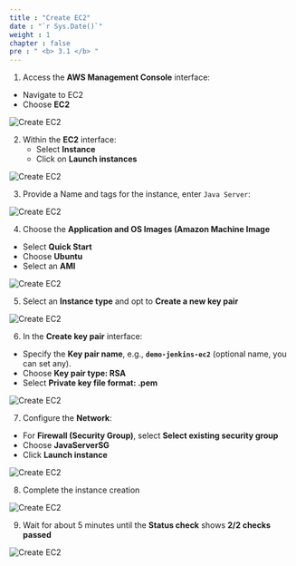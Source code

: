 ```yaml
---
title : "Create EC2"
date : "`r Sys.Date()`"
weight : 1
chapter : false
pre : " <b> 3.1 </b> "
---
```


1. Access the **AWS Management Console** interface:
- Navigate to EC2
- Choose **EC2**

![Create EC2](/images/3-CreateEC2/3.1-CreateEC2/001.png)

2. Within the **EC2** interface:
   - Select **Instance**
   - Click on **Launch instances**

![Create EC2](/images/3-CreateEC2/3.1-CreateEC2/002.png)

3. Provide a Name and tags for the instance, enter `Java Server`:

![Create EC2](/images/3-CreateEC2/3.1-CreateEC2/003.png)

4. Choose the **Application and OS Images (Amazon Machine Image**
- Select **Quick Start**
- Choose **Ubuntu**
- Select an **AMI**

![Create EC2](/images/3-CreateEC2/3.1-CreateEC2/004.png)
<!-- ::: warning Important Note -->
<!-- For the **Tenancy** configuration, it's recommended to keep the default setting. Switching to **Dedicated** may restrict the creation of certain **EC2 Instance types** within the VPC, as they require the default tenancy. -->
<!-- ::: -->

5. Select an **Instance type** and opt to **Create a new key pair**

![Create EC2](/images/3-CreateEC2/3.1-CreateEC2/005.png)

6. In the **Create key pair** interface:
- Specify the **Key pair name**, e.g., **```demo-jenkins-ec2```** (optional name, you can set any).
- Choose **Key pair type: RSA**
- Select **Private key file format: .pem**

![Create EC2](/images/3-CreateEC2/3.1-CreateEC2/006.png)

7. Configure the **Network**:
- For **Firewall (Security Group)**, select **Select existing security group**
- Choose **JavaServerSG**
- Click **Launch instance**

![Create EC2](/images/3-CreateEC2/3.1-CreateEC2/007.png)

8. Complete the instance creation

![Create EC2](/images/3-CreateEC2/3.1-CreateEC2/008.png)

9. Wait for about 5 minutes until the **Status check** shows **2/2 checks passed**

![Create EC2](/images/3-CreateEC2/3.1-CreateEC2/009.png)

